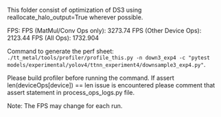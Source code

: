 This folder consist of optimization of DS3 using reallocate_halo_output=True wherever possible.

FPS:
FPS (MatMul/Conv Ops only): 3273.74
FPS (Other Device Ops): 2123.44
FPS (All Ops): 1732.904

Command to generate the perf sheet: `./tt_metal/tools/profiler/profile_this.py -n down3_exp4 -c "pytest models/experimental/yolov4/ttnn_experiment4/downsample3_exp4.py"`.

Please build profiler before running the command.
If assert len(deviceOps[device]) == len issue is encountered please comment that assert statement in process_ops_logs.py file.

Note: The FPS may change for each run.
